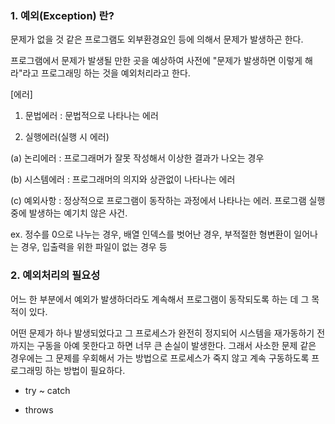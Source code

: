 ### 1. 예외(Exception) 란?

문제가 없을 것 같은 프로그램도 외부환경요인 등에 의해서 문제가 발생하곤 한다.

프로그램에서 문제가 발생될 만한 곳을 예상하여 사전에 "문제가 발생하면 이렇게 해라"라고 프로그래밍 하는 것을 예외처리라고 한다.

 

[에러]

1) 문법에러 : 문법적으로 나타나는 에러

2) 실행에러(실행 시 에러)

(a) 논리에러 : 프로그래머가 잘못 작성해서 이상한 결과가 나오는 경우

(b) 시스템에러 : 프로그래머의 의지와 상관없이 나타나는 에러

(c) 예외사항 : 정상적으로 프로그램이 동작하는 과정에서 나타나는 에러. 프로그램 실행 중에 발생하는 예기치 않은 사건.

ex. 정수를 0으로 나누는 경우, 배열 인덱스를 벗어난 경우, 부적절한 형변환이 일어나는 경우, 입출력을 위한 파일이 없는 경우 등

 

 

### 2. 예외처리의 필요성

어느 한 부분에서 예외가 발생하더라도 계속해서 프로그램이 동작되도록 하는 데 그 목적이 있다.

어떤 문제가 하나 발생되었다고 그 프로세스가 완전히 정지되어 시스템을 재가동하기 전까지는 구동을 아예 못한다고 하면 너무 큰 손실이 발생한다. 그래서 사소한 문제 같은 경우에는 그 문제를 우회해서 가는 방법으로 프로세스가 죽지 않고 계속 구동하도록 프로그래밍 하는 방법이 필요하다.

 

- try ~ catch

- throws
